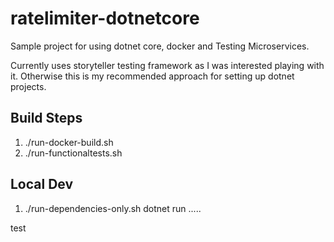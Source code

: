 # ratelimiter-dotnetcore

Sample project for using dotnet core, docker and Testing Microservices.

Currently uses storyteller testing framework as I was interested playing with it.
Otherwise this is my recommended approach for setting up dotnet projects.

## Build Steps

1) ./run-docker-build.sh
2) ./run-functionaltests.sh

## Local Dev

1) ./run-dependencies-only.sh
dotnet run .....


test
